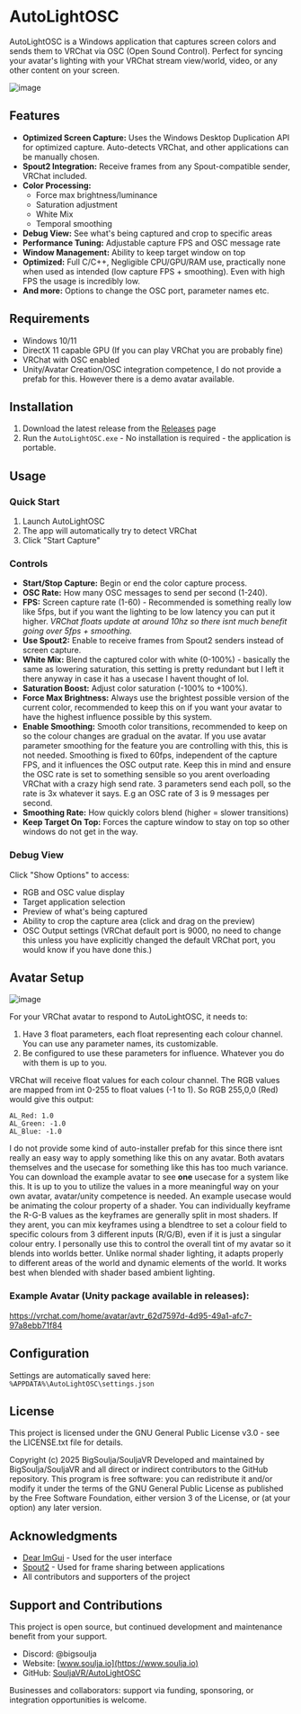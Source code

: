 # AutoLightOSC

AutoLightOSC is a Windows application that captures screen colors and sends them to VRChat via OSC (Open Sound Control). Perfect for syncing your avatar's lighting with your VRChat stream view/world, video, or any other content on your screen.

![image](https://github.com/SouljaVR/AutoLightOSC/blob/master/demo.gif?raw=true)

## Features

- **Optimized Screen Capture:** Uses the Windows Desktop Duplication API for optimized capture. Auto-detects VRChat, and other applications can be manually chosen.
- **Spout2 Integration:** Receive frames from any Spout-compatible sender, VRChat included.
- **Color Processing:**
  - Force max brightness/luminance
  - Saturation adjustment
  - White Mix
  - Temporal smoothing
- **Debug View:** See what's being captured and crop to specific areas
- **Performance Tuning:** Adjustable capture FPS and OSC message rate
- **Window Management:** Ability to keep target window on top
- **Optimized:** Full C/C++, Negligible CPU/GPU/RAM use, practically none when used as intended (low capture FPS + smoothing). Even with high FPS the usage is incredibly low.
- **And more:** Options to change the OSC port, parameter names etc.

## Requirements

- Windows 10/11
- DirectX 11 capable GPU (If you can play VRChat you are probably fine)
- VRChat with OSC enabled
- Unity/Avatar Creation/OSC integration competence, I do not provide a prefab for this. However there is a demo avatar available.

## Installation

1. Download the latest release from the [Releases](https://github.com/SouljaVR/AutoLightOSC/releases) page
2. Run the `AutoLightOSC.exe` - No installation is required - the application is portable.

## Usage

### Quick Start

1. Launch AutoLightOSC
2. The app will automatically try to detect VRChat
3. Click "Start Capture"

### Controls

- **Start/Stop Capture:** Begin or end the color capture process.
- **OSC Rate:** How many OSC messages to send per second (1-240).
- **FPS:** Screen capture rate (1-60) - Recommended is something really low like 5fps, but if you want the lighting to be low latency you can put it higher. *VRChat floats update at around 10hz so there isnt much benefit going over 5fps + smoothing.*
- **Use Spout2:** Enable to receive frames from Spout2 senders instead of screen capture.
- **White Mix:** Blend the captured color with white (0-100%) - basically the same as lowering saturation, this setting is pretty redundant but I left it there anyway in case it has a usecase I havent thought of lol.
- **Saturation Boost:** Adjust color saturation (-100% to +100%).
- **Force Max Brightness:** Always use the brightest possible version of the current color, recommended to keep this on if you want your avatar to have the highest influence possible by this system.
- **Enable Smoothing:** Smooth color transitions, recommended to keep on so the colour changes are gradual on the avatar. If you use avatar parameter smoothing for the feature you are controlling with this, this is not needed. Smoothing is fixed to 60fps, independent of the capture FPS, and it influences the OSC output rate. Keep this in mind and ensure the OSC rate is set to something sensible so you arent overloading VRChat with a crazy high send rate. 3 parameters send each poll, so the rate is 3x whatever it says. E.g an OSC rate of 3 is 9 messages per second. 
- **Smoothing Rate:** How quickly colors blend (higher = slower transitions)
- **Keep Target On Top:** Forces the capture window to stay on top so other windows do not get in the way.

### Debug View

Click "Show Options" to access:
- RGB and OSC value display
- Target application selection
- Preview of what's being captured
- Ability to crop the capture area (click and drag on the preview)
- OSC Output settings (VRChat default port is 9000, no need to change this unless you have explicitly changed the default VRChat port, you would know if you have done this.)

## Avatar Setup

![image](https://github.com/SouljaVR/AutoLightOSC/blob/master/demo2.gif?raw=true)

For your VRChat avatar to respond to AutoLightOSC, it needs to:

1. Have 3 float parameters, each float representing each colour channel. You can use any parameter names, its customizable.
2. Be configured to use these parameters for influence. Whatever you do with them is up to you.

VRChat will receive float values for each colour channel. The RGB values are mapped from int 0-255 to float values (-1 to 1). So RGB 255,0,0 (Red) would give this output:

```
AL_Red: 1.0
AL_Green: -1.0
AL_Blue: -1.0
```

I do not provide some kind of auto-installer prefab for this since there isnt really an easy way to apply something like this on any avatar. Both avatars themselves and the usecase for something like this has too much variance. You can download the example avatar to see **one** usecase for a system like this. It is up to you to utilize the values in a more meaningful way on your own avatar, avatar/unity competence is needed. An example usecase would be animating the colour property of a shader. You can individually keyframe the R-G-B values as the keyframes are generally split in most shaders. If they arent, you can mix keyframes using a blendtree to set a colour field to specific colours from 3 different inputs (R/G/B), even if it is just a singular colour entry. I personally use this to control the overall tint of my avatar so it blends into worlds better. Unlike normal shader lighting, it adapts properly to different areas of the world and dynamic elements of the world. It works best when blended with shader based ambient lighting.

### Example Avatar (Unity package available in releases):

https://vrchat.com/home/avatar/avtr_62d7597d-4d95-49a1-afc7-97a8ebb71f84

## Configuration

Settings are automatically saved here:
`%APPDATA%\AutoLightOSC\settings.json`

## License

This project is licensed under the GNU General Public License v3.0 - see the LICENSE.txt file for details.

Copyright (c) 2025 BigSoulja/SouljaVR
Developed and maintained by BigSoulja/SouljaVR and all direct or indirect
contributors to the GitHub repository.
This program is free software: you can redistribute it and/or modify
it under the terms of the GNU General Public License as published by
the Free Software Foundation, either version 3 of the License, or
(at your option) any later version.

## Acknowledgments

- [Dear ImGui](https://github.com/ocornut/imgui) - Used for the user interface
- [Spout2](https://github.com/leadedge/Spout2) - Used for frame sharing between applications
- All contributors and supporters of the project

## Support and Contributions

This project is open source, but continued development and maintenance benefit from your support.

- Discord: @bigsoulja
- Website: [www.soulja.io](https://www.soulja.io)
- GitHub: [SouljaVR/AutoLightOSC](https://github.com/SouljaVR/AutoLightOSC)

Businesses and collaborators: support via funding, sponsoring, or integration opportunities is welcome.
